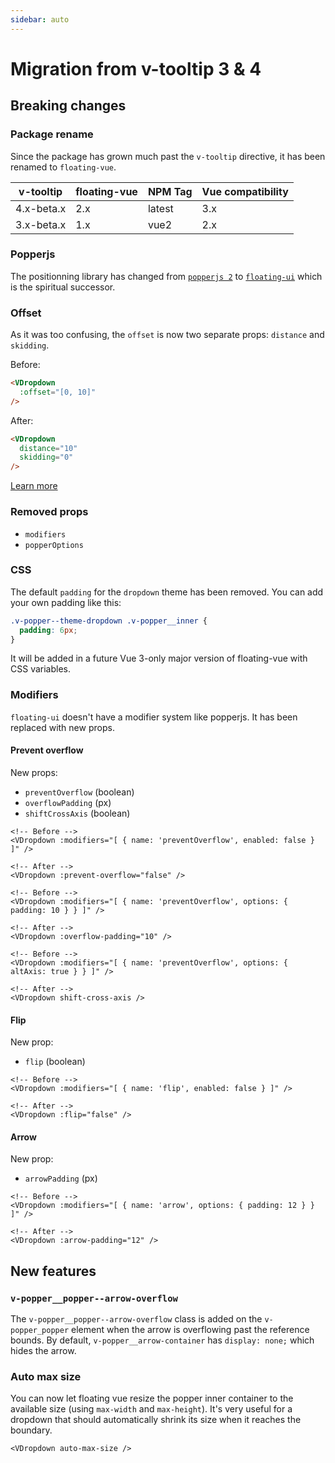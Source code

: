 ```yaml
---
sidebar: auto
---
```


# Migration from v-tooltip 3 & 4

## Breaking changes

### Package rename

Since the package has grown much past the `v-tooltip` directive, it has been renamed to `floating-vue`.

| v-tooltip  | floating-vue | NPM Tag | Vue compatibility |
| ---------- | ------------ | ------- | ----------------- |
| 4.x-beta.x | 2.x          | latest  | 3.x               |
| 3.x-beta.x | 1.x          | vue2    | 2.x               |

### Popperjs

The positionning library has changed from [`popperjs 2`](https://popper.js.org/) to [`floating-ui`](https://floating-ui.com/) which is the spiritual successor.

### Offset

As it was too confusing, the `offset` is now two separate props: `distance` and `skidding`.

Before:

```html
<VDropdown
  :offset="[0, 10]"
/>
```

After:

```html
<VDropdown
  distance="10"
  skidding="0"
/>
```

[Learn more](../guide/component.md#offset)

### Removed props

- `modifiers`
- `popperOptions`

### CSS

The default `padding` for the `dropdown` theme has been removed. You can add your own padding like this:

```css
.v-popper--theme-dropdown .v-popper__inner {
  padding: 6px;
}
```

It will be added in a future Vue 3-only major version of floating-vue with CSS variables.

### Modifiers

`floating-ui` doesn't have a modifier system like popperjs. It has been replaced with new props.

#### Prevent overflow

New props: 

- `preventOverflow` (boolean)
- `overflowPadding` (px)
- `shiftCrossAxis` (boolean)

```vue
<!-- Before -->
<VDropdown :modifiers="[ { name: 'preventOverflow', enabled: false } ]" />

<!-- After -->
<VDropdown :prevent-overflow="false" />
```

```vue
<!-- Before -->
<VDropdown :modifiers="[ { name: 'preventOverflow', options: { padding: 10 } } ]" />

<!-- After -->
<VDropdown :overflow-padding="10" />
```

```vue
<!-- Before -->
<VDropdown :modifiers="[ { name: 'preventOverflow', options: { altAxis: true } } ]" />

<!-- After -->
<VDropdown shift-cross-axis />
```

#### Flip

New prop:

- `flip` (boolean)

```vue
<!-- Before -->
<VDropdown :modifiers="[ { name: 'flip', enabled: false } ]" />

<!-- After -->
<VDropdown :flip="false" />
```

#### Arrow

New prop:

- `arrowPadding` (px)

```vue
<!-- Before -->
<VDropdown :modifiers="[ { name: 'arrow', options: { padding: 12 } } ]" />

<!-- After -->
<VDropdown :arrow-padding="12" />
```

## New features

### `v-popper__popper--arrow-overflow`

The `v-popper__popper--arrow-overflow` class is added on the `v-popper_popper` element when the arrow is overflowing past the reference bounds. By default, `v-popper__arrow-container` has `display: none;` which hides the arrow.

### Auto max size

You can now let floating vue resize the popper inner container to the available size (using `max-width` and `max-height`). It's very useful for a dropdown that should automatically shrink its size when it reaches the boundary.

```vue
<VDropdown auto-max-size />
```
